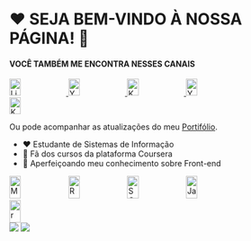 <!--
**jeffspro/jeffspro** is a ✨ _special_ ✨ repository because its `README.md` (this file) appears on your GitHub profile.

Here are some ideas to get you started:

- 🔭 I’m currently working on ...
- 🌱 I’m currently learning ...
- 👯 I’m looking to collaborate on ...
- 🤔 I’m looking for help with ...
- 💬 Ask me about ...
- 📫 How to reach me: ...
- 😄 Pronouns: ...
- ⚡ Fun fact: ...
-->
# ❤ SEJA BEM-VINDO À NOSSA PÁGINA! 👋
#### VOCÊ TAMBÉM ME ENCONTRA NESSES CANAIS

<div id="badges" align = "left">
    <a href = "https://www.linkedin.com/in/jefferson-sorreano/"><img src="https://img.shields.io/badge/LinkedIn-blue?style=for-the-badge&logo=linkedin&logoColor=white" alt="LinkedIn Badge" width="20%" height="30"/>
    </a>
    <a href = "https://www.youtube.com/@jeffersonsorreano2653"><img src="https://img.shields.io/badge/YouTube-red?style=for-the-badge&logo=youtube&logoColor=white" alt="Youtube Badge" width="20%" height="30"/>
    </a>
    <a href="https://www.kaggle.com/jeffersonsorreano"><img src="https://img.shields.io/badge/Kaggle-035a7d?style=for-the-badge&logo=kaggle&logoColor=white" alt="Kaggle" width="20%" height="30"/>
    </a>  
    <a href = "https://www.youtube.com/@jeffersonsorreano2653"><img src="https://img.shields.io/badge/YouTube-red?style=for-the-badge&logo=youtube&logoColor=white" alt="Youtube Badge" width="20%" height="30"/>
    </a>
    <a href="https://www.kaggle.com/jeffersonsorreano"><img src="https://img.shields.io/badge/Kaggle-035a7d?style=for-the-badge&logo=kaggle&logoColor=white" alt="Kaggle" width="20%" height="30"/>
    </a>  
</div>

Ou pode acompanhar as atualizações do meu [Portifólio](portifólio).

- ❤ Estudante de Sistemas de Informação
- 💙 Fã dos cursos da plataforma Coursera
- 🌱 Aperfeiçoando meu conhecimento sobre Front-end

<div align = "left">
  <img src="https://cdn.jsdelivr.net/gh/devicons/devicon/icons/mysql/mysql-original-wordmark.svg" title="MySQL" alt="MySQL"width="20%" height="40"/>
  <img src="https://cdn.jsdelivr.net/gh/devicons/devicon/icons/postgresql/postgresql-original-wordmark.svg" title="PostgreSQL" alt="React" width="20%" height="40"/>
  <img src="https://cdn.jsdelivr.net/gh/devicons/devicon/icons/sqlite/sqlite-original-wordmark.svg" title="SQLite" alt="SQLite" width="20%" height="40"/>
  <img src="https://cdn.jsdelivr.net/gh/devicons/devicon/icons/canva/canva-original.svg" title="JavaScript" alt="JavaScript" width="20%" height="40"/>
  <img src="https://cdn.jsdelivr.net/gh/devicons/devicon/icons/r/r-original.svg" title="R" alt="r" width="20%" height="40"/>
</div>

<div align = "left">
<img src="https://github-readme-stats.vercel.app/api?username=jeffspro&show_icons=true&theme=tokyonight"/>
  <img src="https://github-readme-stats.vercel.app/api/top-langs/?username=jeffspro&show_icons=true&theme=tokyonight&count_private=true"/>
</div>
